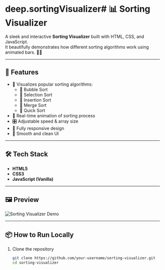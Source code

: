 # deep.sortingVisualizer# 📊 Sorting Visualizer

A sleek and interactive **Sorting Visualizer** built with HTML, CSS, and JavaScript.  
It beautifully demonstrates how different sorting algorithms work using animated bars. 🎨✨

---

## 🚀 Features

- 🧠 Visualizes popular sorting algorithms:
  - 🔹 Bubble Sort
  - 🔹 Selection Sort
  - 🔹 Insertion Sort
  - 🔹 Merge Sort
  - 🔹 Quick Sort
- 🎥 Real-time animation of sorting process
- 🎛️ Adjustable speed & array size
- 📱 Fully responsive design
- 🎨 Smooth and clean UI

---

## 🛠️ Tech Stack

- **HTML5**
- **CSS3**
- **JavaScript (Vanilla)**

---

## 🖼️ Preview

![Sorting Visualizer Demo](https://via.placeholder.com/800x400?text=Sorting+Visualizer+Preview)

---

## 📦 How to Run Locally

1. Clone the repository
   ```bash
   git clone https://github.com/your-username/sorting-visualizer.git
   cd sorting-visualizer
